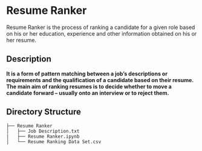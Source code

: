 # Resume Ranker
 Resume Ranker is the process of ranking a candidate for a given role based on his or her education, experience and other information obtained on his or her resume.

## Description

**It is a form of pattern matching between a job’s descriptions or requirements and the qualification of a candidate based on their resume. The main aim of ranking resumes is to decide whether to move a candidate forward – usually onto an interview or to reject them.**

## Directory Structure

    
        
    ├── Resume Ranker
    │   ├── Job Description.txt   
    |   ├── Resume Ranker.ipynb
    │   └── Resume Ranking Data Set.csv            

